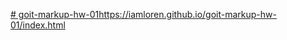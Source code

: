 [# goit-markup-hw-01](https://iamloren.github.io/goit-markup-hw-01/index.html)https://iamloren.github.io/goit-markup-hw-01/index.html
